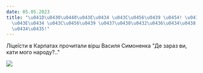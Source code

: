 ```yaml
---
date: 05.05.2023
title: "\u041D\u0430\u0440\u043E\u0434 \u043C\u0456\u0439 \u0454! \u041D\u0430\u0440\
  \u043E\u0434 \u043C\u0456\u0439 \u0437\u0430\u0432\u0436\u0434\u0438 \u0431\u0443\
  \u0434\u0435!"
---
```

Ліцеїсти в Карпатах прочитали вірш Василя Симоненка "Де зараз ви, кати мого народу?.."

[![](/files/народ-мій-є-народ-мі-вірш.png)](https://youtu.be/-o0D2rhcnps)